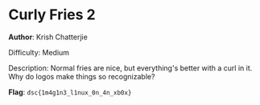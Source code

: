 # Curly Fries 2

**Author**: Krish Chatterjie

Difficulty: Medium

Description:
Normal fries are nice, but everything's better with a curl in it.
Why do logos make things so recognizable?

**Flag**: `dsc{1m4g1n3_l1nux_0n_4n_xb0x}`
